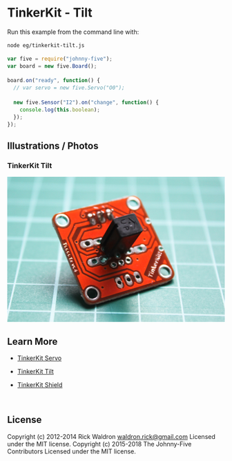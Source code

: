<!--remove-start-->

# TinkerKit - Tilt

<!--remove-end-->








Run this example from the command line with:
```bash
node eg/tinkerkit-tilt.js
```


```javascript
var five = require("johnny-five");
var board = new five.Board();

board.on("ready", function() {
  // var servo = new five.Servo("O0");

  new five.Sensor("I2").on("change", function() {
    console.log(this.boolean);
  });
});

```


## Illustrations / Photos


### TinkerKit Tilt



![docs/images/tinkerkit-tilt.png](images/tinkerkit-tilt.png)  







## Learn More

- [TinkerKit Servo](http://tinkerkit.tihhs.nl/servo/)

- [TinkerKit Tilt](http://tinkerkit.tihhs.nl/tilt-sensor/)

- [TinkerKit Shield](http://tinkerkit.tihhs.nl/shield/)

&nbsp;

<!--remove-start-->

## License
Copyright (c) 2012-2014 Rick Waldron <waldron.rick@gmail.com>
Licensed under the MIT license.
Copyright (c) 2015-2018 The Johnny-Five Contributors
Licensed under the MIT license.

<!--remove-end-->
